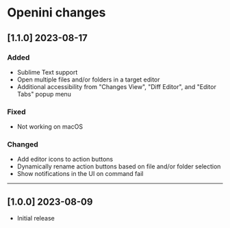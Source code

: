 # Openini changes

<!-- Plugin info START -->

## [1.1.0] 2023-08-17

### Added

- Sublime Text support
- Open multiple files and/or folders in a target editor
- Additional accessibility from "Changes View", "Diff Editor", and "Editor Tabs" popup menu

### Fixed

- Not working on macOS

### Changed

- Add editor icons to action buttons
- Dynamically rename action buttons based on file and/or folder selection
- Show notifications in the UI on command fail

---

## [1.0.0] 2023-08-09

- Initial release

<!-- Plugin info END -->